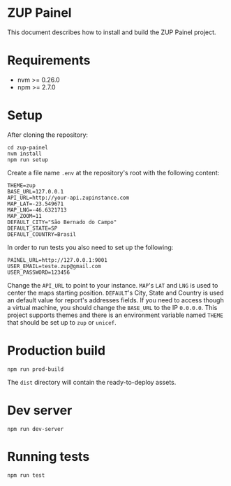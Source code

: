 ZUP Painel
=========

This document describes how to install and build the ZUP Painel project.

# Requirements

 - nvm >= 0.26.0
 - npm >= 2.7.0

# Setup

After cloning the repository:
  
    cd zup-painel
    nvm install
    npm run setup

Create a file name `.env` at the repository's root with the following content:

    THEME=zup
    BASE_URL=127.0.0.1
    API_URL=http://your-api.zupinstance.com
    MAP_LAT=-23.549671
    MAP_LNG=-46.6321713
    MAP_ZOOM=11
    DEFAULT_CITY="São Bernado do Campo"
    DEFAULT_STATE=SP
    DEFAULT_COUNTRY=Brasil
  
In order to run tests you also need to set up the following:

    PAINEL_URL=http://127.0.0.1:9001
    USER_EMAIL=teste.zup@gmail.com
    USER_PASSWORD=123456

Change the `API_URL` to point to your instance. `MAP`'s `LAT` and `LNG` is used to center the maps starting position. 
`DEFAULT`'s City, State and Country is used an default value for report's addresses fields. If you need to access though
a virtual machine, you should change the `BASE_URL` to the IP `0.0.0.0`. This project supports themes and there is an
 environment variable named `THEME` that should be set up to `zup` or `unicef`.

# Production build

    npm run prod-build

The `dist` directory will contain the ready-to-deploy assets.

# Dev server

    npm run dev-server
 
# Running tests

    npm run test

